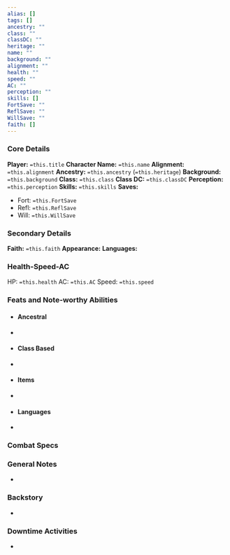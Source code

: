 ```yaml
---
alias: []
tags: []
ancestry: ""
class: ""
classDC: ""
heritage: ""
name: ""
background: ""
alignment: ""
health: ""
speed: ""
AC: ""
perception: ""
skills: []
FortSave: ""
ReflSave: ""
WillSave: ""
faith: []
---
```

### Core Details
**Player:** `=this.title`
**Character Name:** `=this.name`
**Alignment:** `=this.alignment`
**Ancestry:** `=this.ancestry`  (`=this.heritage`)
**Background:** `=this.background`
**Class:** `=this.class`
**Class DC:** `=this.classDC`
**Perception:** `=this.perception`
**Skills:** `=this.skills`
**Saves:** 
- Fort: `=this.FortSave`
- Refl:  `=this.ReflSave`
- Will:  `=this.WillSave`
### Secondary Details
**Faith:** `=this.faith`
**Appearance:**
**Languages:** 
### Health-Speed-AC 
HP: `=this.health`
AC: `=this.AC`
Speed: `=this.speed`
### Feats and Note-worthy Abilities
- #### Ancestral
- 
- #### Class Based
- 
- #### Items
- 
- #### Languages 
- 
### Combat Specs

### General Notes
- 
### Backstory
- 
### Downtime Activities
- 